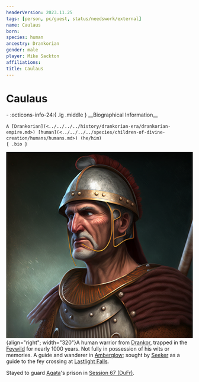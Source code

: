 ```yaml
---
headerVersion: 2023.11.25
tags: [person, pc/guest, status/needswork/external]
name: Caulaus
born:
species: human
ancestry: Drankorian
gender: male
player: Mike Sackton
affiliations:
title: Caulaus
---
```

# Caulaus
<div class="grid cards ext-narrow-margin ext-one-column" markdown>
- :octicons-info-24:{ .lg .middle } __Biographical Information__

    A [Drankorian](<../../../../history/drankorian-era/drankorian-empire.md>) [human](<../../../../species/children-of-divine-creation/humans/humans.md>) (he/him)  
    { .bio }

</div>


![Caulaus Aportino Portrait](../../../../assets/caulaus-aportino-portrait.png){align="right"; width="320"}A human warrior from [Drankor](<../../../../history/drankorian-era/drankor.md>), trapped in the [Feywild](<../../../../cosmology/multiverse/echo-realms/feywild/feywild.md>) for nearly 1000 years. Not fully in possession of his wits or memories. A guide and wanderer in [Amberglow](<../../../../cosmology/multiverse/echo-realms/feywild/amberglow.md>); sought by [Seeker](<../seeker.md>) as a guide to the fey crossing at [Lastlight Falls](<../../../../cosmology/multiverse/echo-realms/feywild/lastlight-falls.md>). 

Stayed to guard [Agata](<../../../fey/agata.md>)'s prison in [Session 67 (DuFr)](<../../../../campaigns/dunmari-frontier/session-notes/session-67-dufr.md>).

